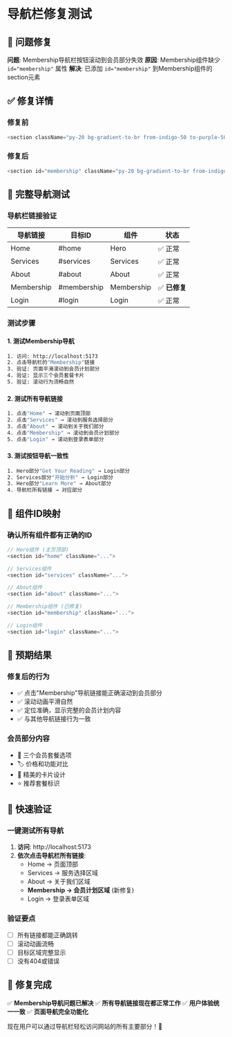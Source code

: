 # 导航栏修复测试

## 🔧 问题修复

**问题**: Membership导航栏按钮滚动到会员部分失效
**原因**: Membership组件缺少 `id="membership"` 属性
**解决**: 已添加 `id="membership"` 到Membership组件的section元素

## ✅ 修复详情

### 修复前
```typescript
<section className="py-20 bg-gradient-to-br from-indigo-50 to-purple-50">
```

### 修复后
```typescript
<section id="membership" className="py-20 bg-gradient-to-br from-indigo-50 to-purple-50">
```

## 🧪 完整导航测试

### 导航栏链接验证

| 导航链接 | 目标ID | 组件 | 状态 |
|---------|--------|------|------|
| Home | #home | Hero | ✅ 正常 |
| Services | #services | Services | ✅ 正常 |
| About | #about | About | ✅ 正常 |
| Membership | #membership | Membership | ✅ **已修复** |
| Login | #login | Login | ✅ 正常 |

### 测试步骤

#### 1. 测试Membership导航
```bash
1. 访问: http://localhost:5173
2. 点击导航栏的"Membership"链接
3. 验证: 页面平滑滚动到会员计划部分
4. 验证: 显示三个会员套餐卡片
5. 验证: 滚动行为流畅自然
```

#### 2. 测试所有导航链接
```bash
1. 点击"Home" → 滚动到页面顶部
2. 点击"Services" → 滚动到服务选择部分
3. 点击"About" → 滚动到关于我们部分
4. 点击"Membership" → 滚动到会员计划部分
5. 点击"Login" → 滚动到登录表单部分
```

#### 3. 测试按钮导航一致性
```bash
1. Hero部分"Get Your Reading" → Login部分
2. Services部分"开始分析" → Login部分
3. Hero部分"Learn More" → About部分
4. 导航栏所有链接 → 对应部分
```

## 📍 组件ID映射

### 确认所有组件都有正确的ID

```typescript
// Hero组件 (主页顶部)
<section id="home" className="...">

// Services组件
<section id="services" className="...">

// About组件  
<section id="about" className="...">

// Membership组件 (已修复)
<section id="membership" className="...">

// Login组件
<section id="login" className="...">
```

## 🎯 预期结果

### 修复后的行为
- ✅ 点击"Membership"导航链接能正确滚动到会员部分
- ✅ 滚动动画平滑自然
- ✅ 定位准确，显示完整的会员计划内容
- ✅ 与其他导航链接行为一致

### 会员部分内容
- 💎 三个会员套餐选项
- 🏷️ 价格和功能对比
- 🎨 精美的卡片设计
- ⭐ 推荐套餐标识

## 🚀 快速验证

### 一键测试所有导航
1. **访问**: http://localhost:5173
2. **依次点击导航栏所有链接**:
   - Home → 页面顶部
   - Services → 服务选择区域
   - About → 关于我们区域
   - **Membership → 会员计划区域** (新修复)
   - Login → 登录表单区域

### 验证要点
- [ ] 所有链接都能正确跳转
- [ ] 滚动动画流畅
- [ ] 目标区域完整显示
- [ ] 没有404或错误

## 🎉 修复完成

✅ **Membership导航问题已解决**
✅ **所有导航链接现在都正常工作**
✅ **用户体验统一一致**
✅ **页面导航完全功能化**

现在用户可以通过导航栏轻松访问网站的所有主要部分！🚀
